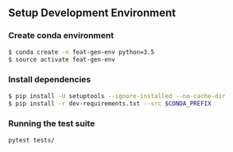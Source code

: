 

## Setup Development Environment

### Create conda environment
```bash
$ conda create -n feat-gen-env python=3.5
$ source activate feat-gen-env
```

### Install dependencies

```bash
$ pip install -U setuptools --ignore-installed --no-cache-dir
$ pip install -r dev-requirements.txt --src $CONDA_PREFIX
```

### Running the test suite
```bash
pytest tests/
```


